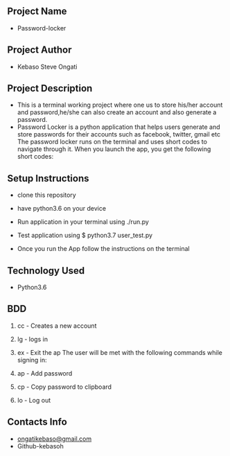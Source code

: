 ## Project Name
 - Password-locker
## Project Author
- Kebaso Steve Ongati
## Project Description
- This is a terminal working project where one us to store his/her account and password,he/she can also create an      account and also generate a password.
- Password Locker is a python application that helps users generate and store passwords for their accounts such as facebook, twitter, gmail etc The password locker runs on the terminal and uses short codes to navigate through it. When you launch the app, you get the following short codes:

 
## Setup Instructions
- clone this repository

- have python3.6 on your device

- Run application in your terminal using ./run.py

- Test application using $ python3.7 user_test.py

- Once you run the App follow the instructions on the terminal
## Technology Used
- Python3.6
## BDD
 1. cc - Creates a new account
 2. lg - logs  in
 3. ex - Exit the ap
The user will be met with the following commands while signing in:

 1. ap - Add password
 3. cp - Copy password to clipboard
 4. lo - Log out
## Contacts Info
- ongatikebaso@gmail.com
- Github-kebasoh



